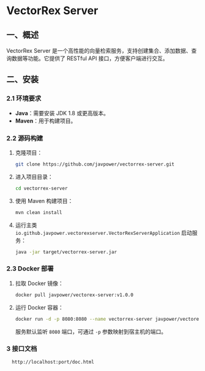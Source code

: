 # VectorRex Server

## 一、概述

VectorRex Server 是一个高性能的向量检索服务，支持创建集合、添加数据、查询数据等功能。它提供了 RESTful API 接口，方便客户端进行交互。

## 二、安装

### 2.1 环境要求

- **Java**：需要安装 JDK 1.8 或更高版本。
- **Maven**：用于构建项目。

### 2.2 源码构建

1. 克隆项目：

   ```sh
   git clone https://github.com/javpower/vectorrex-server.git
   ```

2. 进入项目目录：

   ```sh
   cd vectorrex-server
   ```

3. 使用 Maven 构建项目：

   ```sh
   mvn clean install
   ```

4. 运行主类 `io.github.javpower.vectorexserver.VectorRexServerApplication` 启动服务：

   ```sh
   java -jar target/vectorrex-server.jar
   ```

### 2.3 Docker 部署

1. 拉取 Docker 镜像：

   ```sh
   docker pull javpower/vectorex-server:v1.0.0
   ```

2. 运行 Docker 容器：

   ```sh
   docker run -d -p 8080:8080 --name vectorrex-server javpower/vectorex-server:v1.0.0
   ```

   服务默认监听 `8080` 端口，可通过 `-p` 参数映射到宿主机的端口。

### 3 接口文档
 ```sh
   http://localhost:port/doc.html
```

